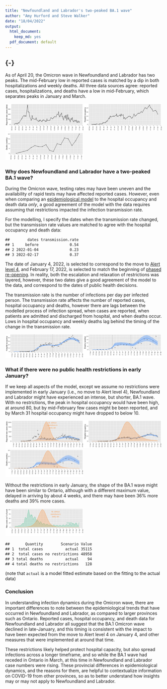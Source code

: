 ```yaml
---
title: "Newfoundland and Labrador's two-peaked BA.1 wave"
author: "Amy Hurford and Steve Walker"
date: "18/04/2022"
output:
  html_document:
    keep_md: yes
  pdf_document: default
---
```










## {-}

As of April 20, the Omicron wave in Newfoundland and Labrador has two peaks. The mid-February low in reported cases is matched by a dip in both hospitalizations and weekly deaths. All three data sources agree: reported cases, hospitalizations, and deaths have a low in mid-February, which separates peaks in January and March.

<img src="no_level_4_files/figure-html/unnamed-chunk-5-1.png" width="50%" /><img src="no_level_4_files/figure-html/unnamed-chunk-5-2.png" width="50%" /><img src="no_level_4_files/figure-html/unnamed-chunk-5-3.png" width="50%" />

### Why does Newfoundland and Labrador have a two-peaked BA.1 wave?

During the Omicron wave, testing rates may have been uneven and the availability of rapid tests may have affected reported cases. However, even when comparing an [epidemiological model](https://mac-theobio.github.io/covid-19/) to the hospital occupancy and death data _only_, a good agreement of the model with the data requires assuming that restrictions impacted the infection transmission rate.

For the modelling, I specify the dates when the transmission rate changed, but the transmission rate values are matched to agree with the hospital occupancy and death data:




```
##        dates transmission.rate
## 1     before              0.54
## 2 2022-01-04              0.23
## 3 2022-02-17              0.37
```

The date of January 4, 2022, is selected to correspond to the move to [Alert level 4](https://www.gov.nl.ca/releases/2022/health/0103n02/), and February 17, 2022, is selected to match the beginning of [phased re-opening](https://www.gov.nl.ca/releases/2022/health/0217n04/). In reality, both the escalation and relaxation of restrictions was layered, however, these two dates give a good agreement of the model to the data, and correspond to the dates of public health decisions.

The transmission rate is the number of infections per day per infected person. The transmission rate affects the number of reported cases, hospital occupancy and deaths, however there are lags between the modelled process of infection spread, when cases are reported, when patients are admitted and discharged from hospital, and when deaths occur. Lows in hospital occupancy and weekly deaths lag behind the timing of the change in the transmission rate.

<img src="no_level_4_files/figure-html/unnamed-chunk-8-1.png" width="50%" /><img src="no_level_4_files/figure-html/unnamed-chunk-8-2.png" width="50%" />


### What if there were no public health restrictions in early January?

If we keep all aspects of the model, except we assume no restrictions were implemented in early January (i.e., no move to Alert level 4), Newfoundland and Labrador might have experienced an intense, but shorter, BA.1 wave. With no restrictions, the peak in hospital occupancy would have been high, at around 80, but by mid-February few cases might be been reported, and by March 31 hospital occupancy might have dropped to below 10.


<img src="no_level_4_files/figure-html/unnamed-chunk-9-1.png" width="50%" /><img src="no_level_4_files/figure-html/unnamed-chunk-9-2.png" width="50%" /><img src="no_level_4_files/figure-html/unnamed-chunk-9-3.png" width="50%" />

Without the restrictions in early January, the shape of the BA.1 wave might have been similar to Ontario, although with a different maximum value, delayed in arriving by about 4 weeks, and there may have been 36% more deaths and 39% more cases. 

<img src="no_level_4_files/figure-html/unnamed-chunk-10-1.png" width="50%" />






```
##       Quantity        Scenario Value
## 1  total cases          actual 35115
## 2  total cases no restrictions 48958
## 3 total deaths          actual    94
## 4 total deaths no restrictions   128
```

(note that `actual` is a model fitted estimate based on the fitting to the actual data)

### Conclusion
In understanding infection dynamics during the Omicron wave, there are important differences to note between the epidemiological trends that have occurred in Newfoundland and Labrador, as compared to larger provinces such as Ontario. Reported cases, hospital occupancy, and death data for Newfoundland and Labrador all suggest that the BA.1 Omicron wave declined in late-January, and this timing is consistent with the impact to have been expected from the move to Alert level 4 on January 4, and other measures that were implemented at around that time.

These restrictions likely helped protect hospital capacity, but also spread infections across a longer timeframe, and so while the BA.1 wave had receded in Ontario in March, at this time in Newfoundland and Labrador case numbers were rising. These provincial differences in epidemiological dynamics, and the reasons for them, are helpful to contextualize information on COVID-19 from other provinces, so as to better understand how insights may or may not apply to Newfoundland and Labrador.

